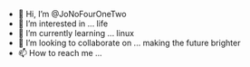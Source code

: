 - 👋 Hi, I’m @JoNoFourOneTwo
- 👀 I’m interested in ... life
- 🌱 I’m currently learning ... linux
- 💞️ I’m looking to collaborate on ... making the future brighter
- 📫 How to reach me ... 

<!---
JoNoFourOneTwo/JoNoFourOneTwo is a ✨ special ✨ repository because its `README.md` (this file) appears on your GitHub profile.
You can click the Preview link to take a look at your changes.
--->
